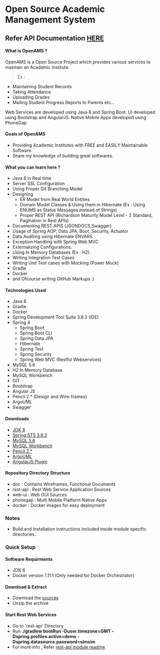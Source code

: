 # Open Source Academic Management System

## Refer API Documentation [HERE](https://ec2-52-53-48-48.us-west-1.compute.amazonaws.com:8443/swagger-ui.html)

#### What is OpenAMS ?
 OpenAMS is a Open Source Project which provides various services to maintain an Academic Institute.
 > Ex :
  - Maintaining Student Records
  - Taking Attendance
  - Uploading Grades
  - Mailing Student Progress Reports to Parents etc...

  Web Services are developed using Java 8 and Spring Boot. UI developed using Bootstrap and AngularJS.
  Native Mobile Apps developed using PhoneGap

#### Goals of OpenAMS
  - Providing Academic Institutes with FREE and EASILY Maintainable Software.
  - Share my knowledge of building great softwares.

#### What you can learn here ?
  - Java 8 in Real time
  - Server SSL Configuration
  - Using Proper Git Branching Model
  - Designing
      - ER Model from Real World Entities
      - Domain Model Classes & Using them in Hibernate (Ex : Using ENUMS as Status Messages instead of Strings)
      - Proper REST API (Richardson Maturity Model Level - 2 Standard, Pagination in Rest APIs)
  - Documenting REST APIS (JSONDOCS,Swagger)
  - Usage of Spring AOP, Data JPA, Boot, Security, Actuator
  - Data Auditing using Hibernate ENVARS.
  - Exception Handling with Spring Web MVC
  - Externalizing Configurations.
  - Using In Memory Databases (Ex : H2)
  - Writing Integration Test Cases
  - Writing Unit Test cases with Mocking (Power Mock)
  - Gradle
  - Docker
  - and Ofcourse writing GitHub Markups :)

#### Technologies Used
 - Java 8
 - Gradle
 - Docker
 - Spring Development Tool Suite 3.8.3 (IDE)
 - Spring 4
   - Spring Boot
   - Spring Boot CLI
   - Spring Data JPA
   - Hibernate
   - Spring Test
   - Spring Security
   - Spring Web MVC (Restful Webservices)
 - MySQL 5.6
 - H2 In Memory Database
 - MySQL Workbench
 - GIT
 - Bootstrap
 - Angular JS
 - Pencil 2.* (Design and Wire-frames)
 - ArgoUML
 - Swagger


#### Downloads

 - [JDK 8](http://www.oracle.com/technetwork/java/javase/downloads/jdk8-downloads-2133151.html)
 - [Spring STS 3.8.3](https://spring.io/tools)
 - [MySQL 5.6](http://dev.mysql.com/downloads/)
 - [MySQL Workbench](http://dev.mysql.com/downloads/)
 - [Pencil 2.*](http://evoluspencil.googlecode.com/files/Pencil-2.0.5.win32.installer.exe)
 - [ArgoUML](http://sourceforge.net/projects/argouml.mirror/)
 - [AngularJS Plugin](http://marketplace.eclipse.org/content/angularjs-eclipse)


#### Repository Directory Structure
 - doc        : Contains Wireframes, Functional Documents
 - rest-api   : Rest Web Service Application Sources
 - web-ui     : Web GUI Sources
 - phonegap   : Multi Mobile Platform Native Apps
 - docker     : Docker images for easy deployment



### Notes
  -  Build and Installation instructions included inside module specific directories.



###  Quick Setup

#### Software Requirments
  - JDK 8
  - Docker version 1.11.1 (Only needed for Docker Orchestrator)

#### Download & Extract
  - Download the [sources](https://github.com/phanimaridu/open-ams/archive/dev.zip)
  - Unzip the archive

#### Start Rest Web Services
  - Go to 'rest-api' Directory
  - Run **./gradlew bootRun -Duser.timezone=GMT -Dspring.profiles.active=demo -Dspring.datasource.password=simsim**
  - For more info , Refer [rest-api module readme](rest-api/readme.md)
